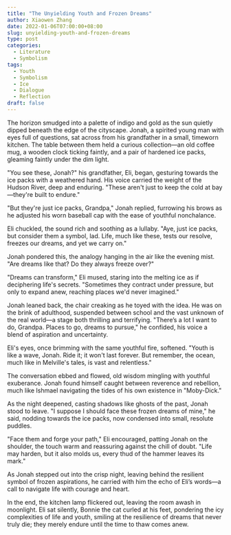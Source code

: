 ```yaml
---
title: "The Unyielding Youth and Frozen Dreams"
author: Xiaowen Zhang
date: 2022-01-06T07:00:00+08:00
slug: unyielding-youth-and-frozen-dreams
type: post
categories:
  - Literature
  - Symbolism
tags:
  - Youth
  - Symbolism
  - Ice
  - Dialogue
  - Reflection
draft: false
---
```


The horizon smudged into a palette of indigo and gold as the sun quietly dipped beneath the edge of the cityscape. Jonah, a spirited young man with eyes full of questions, sat across from his grandfather in a small, timeworn kitchen. The table between them held a curious collection—an old coffee mug, a wooden clock ticking faintly, and a pair of hardened ice packs, gleaming faintly under the dim light.

"You see these, Jonah?" his grandfather, Eli, began, gesturing towards the ice packs with a weathered hand. His voice carried the weight of the Hudson River, deep and enduring. "These aren't just to keep the cold at bay—they're built to endure."

"But they're just ice packs, Grandpa," Jonah replied, furrowing his brows as he adjusted his worn baseball cap with the ease of youthful nonchalance.

Eli chuckled, the sound rich and soothing as a lullaby. "Aye, just ice packs, but consider them a symbol, lad. Life, much like these, tests our resolve, freezes our dreams, and yet we carry on."

Jonah pondered this, the analogy hanging in the air like the evening mist. "Are dreams like that? Do they always freeze over?"

"Dreams can transform," Eli mused, staring into the melting ice as if deciphering life's secrets. "Sometimes they contract under pressure, but only to expand anew, reaching places we'd never imagined."

Jonah leaned back, the chair creaking as he toyed with the idea. He was on the brink of adulthood, suspended between school and the vast unknown of the real world—a stage both thrilling and terrifying. "There’s a lot I want to do, Grandpa. Places to go, dreams to pursue," he confided, his voice a blend of aspiration and uncertainty.

Eli's eyes, once brimming with the same youthful fire, softened. "Youth is like a wave, Jonah. Ride it; it won't last forever. But remember, the ocean, much like in Melville's tales, is vast and relentless."

The conversation ebbed and flowed, old wisdom mingling with youthful exuberance. Jonah found himself caught between reverence and rebellion, much like Ishmael navigating the tides of his own existence in "Moby-Dick."

As the night deepened, casting shadows like ghosts of the past, Jonah stood to leave. "I suppose I should face these frozen dreams of mine," he said, nodding towards the ice packs, now condensed into small, resolute puddles.

"Face them and forge your path," Eli encouraged, patting Jonah on the shoulder, the touch warm and reassuring against the chill of doubt. "Life may harden, but it also molds us, every thud of the hammer leaves its mark."

As Jonah stepped out into the crisp night, leaving behind the resilient symbol of frozen aspirations, he carried with him the echo of Eli’s words—a call to navigate life with courage and heart.

In the end, the kitchen lamp flickered out, leaving the room awash in moonlight. Eli sat silently, Bonnie the cat curled at his feet, pondering the icy complexities of life and youth, smiling at the resilience of dreams that never truly die; they merely endure until the time to thaw comes anew.